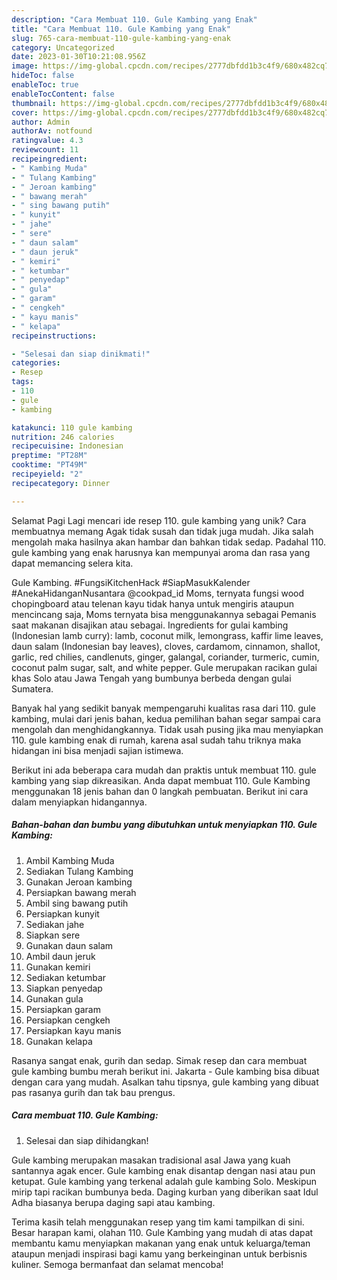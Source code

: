 ```yaml
---
description: "Cara Membuat 110. Gule Kambing yang Enak"
title: "Cara Membuat 110. Gule Kambing yang Enak"
slug: 765-cara-membuat-110-gule-kambing-yang-enak
category: Uncategorized
date: 2023-01-30T10:21:08.956Z
image: https://img-global.cpcdn.com/recipes/2777dbfdd1b3c4f9/680x482cq70/110-gule-kambing-foto-resep-utama.jpg
hideToc: false
enableToc: true
enableTocContent: false
thumbnail: https://img-global.cpcdn.com/recipes/2777dbfdd1b3c4f9/680x482cq70/110-gule-kambing-foto-resep-utama.jpg
cover: https://img-global.cpcdn.com/recipes/2777dbfdd1b3c4f9/680x482cq70/110-gule-kambing-foto-resep-utama.jpg
author: Admin
authorAv: notfound
ratingvalue: 4.3
reviewcount: 11
recipeingredient:
- " Kambing Muda"
- " Tulang Kambing"
- " Jeroan kambing"
- " bawang merah"
- " sing bawang putih"
- " kunyit"
- " jahe"
- " sere"
- " daun salam"
- " daun jeruk"
- " kemiri"
- " ketumbar"
- " penyedap"
- " gula"
- " garam"
- " cengkeh"
- " kayu manis"
- " kelapa"
recipeinstructions:

- "Selesai dan siap dinikmati!"
categories:
- Resep
tags:
- 110
- gule
- kambing

katakunci: 110 gule kambing 
nutrition: 246 calories
recipecuisine: Indonesian
preptime: "PT28M"
cooktime: "PT49M"
recipeyield: "2"
recipecategory: Dinner

---
```



Selamat Pagi Lagi mencari ide resep 110. gule kambing yang unik? Cara membuatnya memang Agak tidak susah dan tidak juga mudah. Jika salah mengolah maka hasilnya akan hambar dan bahkan tidak sedap. Padahal 110. gule kambing yang enak harusnya kan mempunyai aroma dan rasa yang dapat memancing selera kita.


Gule Kambing. #FungsiKitchenHack #SiapMasukKalender #AnekaHidanganNusantara @cookpad_id Moms, ternyata fungsi wood chopingboard atau telenan kayu tidak hanya untuk mengiris ataupun mencincang saja, Moms ternyata bisa menggunakannya sebagai Pemanis saat makanan disajikan atau sebagai. Ingredients for gulai kambing (Indonesian lamb curry): lamb, coconut milk, lemongrass, kaffir lime leaves, daun salam (Indonesian bay leaves), cloves, cardamom, cinnamon, shallot, garlic, red chilies, candlenuts, ginger, galangal, coriander, turmeric, cumin, coconut palm sugar, salt, and white pepper. Gule merupakan racikan gulai khas Solo atau Jawa Tengah yang bumbunya berbeda dengan gulai Sumatera.

Banyak hal yang sedikit banyak mempengaruhi kualitas rasa dari 110. gule kambing, mulai dari jenis bahan, kedua pemilihan bahan segar sampai cara mengolah dan menghidangkannya. Tidak usah pusing jika mau menyiapkan 110. gule kambing enak di rumah, karena asal sudah tahu triknya maka hidangan ini bisa menjadi sajian istimewa.


Berikut ini ada beberapa cara mudah dan praktis untuk membuat 110. gule kambing yang siap dikreasikan. Anda dapat membuat 110. Gule Kambing menggunakan 18 jenis bahan dan 0 langkah pembuatan. Berikut ini cara dalam menyiapkan hidangannya.

<!--inarticleads1-->

##### Bahan-bahan dan bumbu yang dibutuhkan untuk menyiapkan 110. Gule Kambing:

1. Ambil  Kambing Muda
1. Sediakan  Tulang Kambing
1. Gunakan  Jeroan kambing
1. Persiapkan  bawang merah
1. Ambil  sing bawang putih
1. Persiapkan  kunyit
1. Sediakan  jahe
1. Siapkan  sere
1. Gunakan  daun salam
1. Ambil  daun jeruk
1. Gunakan  kemiri
1. Sediakan  ketumbar
1. Siapkan  penyedap
1. Gunakan  gula
1. Persiapkan  garam
1. Persiapkan  cengkeh
1. Persiapkan  kayu manis
1. Gunakan  kelapa


Rasanya sangat enak, gurih dan sedap. Simak resep dan cara membuat gule kambing bumbu merah berikut ini. Jakarta - Gule kambing bisa dibuat dengan cara yang mudah. Asalkan tahu tipsnya, gule kambing yang dibuat pas rasanya gurih dan tak bau prengus. 

<!--inarticleads2-->

##### Cara membuat 110. Gule Kambing:


1. Selesai dan siap dihidangkan!

Gule kambing merupakan masakan tradisional asal Jawa yang kuah santannya agak encer. Gule kambing enak disantap dengan nasi atau pun ketupat. Gule kambing yang terkenal adalah gule kambing Solo. Meskipun mirip tapi racikan bumbunya beda. Daging kurban yang diberikan saat Idul Adha biasanya berupa daging sapi atau kambing. 

Terima kasih telah menggunakan resep yang tim kami tampilkan di sini. Besar harapan kami, olahan 110. Gule Kambing yang mudah di atas dapat membantu kamu menyiapkan makanan yang enak untuk keluarga/teman ataupun menjadi inspirasi bagi kamu yang berkeinginan untuk berbisnis kuliner. Semoga bermanfaat dan selamat mencoba!
